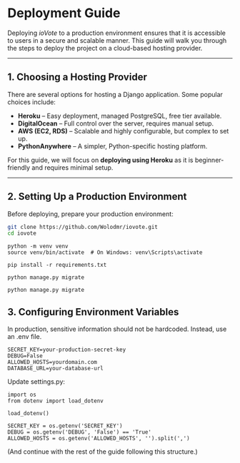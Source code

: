 <div class="pdf-header"></div>

# Deployment Guide

Deploying *ioVote* to a production environment ensures that it is accessible to users in a secure and scalable manner. This guide will walk you through the steps to deploy the project on a cloud-based hosting provider.

---

## 1. Choosing a Hosting Provider

There are several options for hosting a Django application. Some popular choices include:

- **Heroku** – Easy deployment, managed PostgreSQL, free tier available.
- **DigitalOcean** – Full control over the server, requires manual setup.
- **AWS (EC2, RDS)** – Scalable and highly configurable, but complex to set up.
- **PythonAnywhere** – A simpler, Python-specific hosting platform.

For this guide, we will focus on **deploying using Heroku** as it is beginner-friendly and requires minimal setup.

---

## 2. Setting Up a Production Environment

Before deploying, prepare your production environment:

```bash
git clone https://github.com/Wolodmr/iovote.git
cd iovote
```

```
python -m venv venv
source venv/bin/activate  # On Windows: venv\Scripts\activate
```
`pip install -r requirements.txt`

`python manage.py migrate`

`python manage.py migrate`

## 3. Configuring Environment Variables

In production, sensitive information should not be hardcoded. Instead, use an .env file.

```
SECRET_KEY=your-production-secret-key
DEBUG=False
ALLOWED_HOSTS=yourdomain.com
DATABASE_URL=your-database-url
```

Update settings.py:

```
import os
from dotenv import load_dotenv

load_dotenv()

SECRET_KEY = os.getenv('SECRET_KEY')
DEBUG = os.getenv('DEBUG', 'False') == 'True'
ALLOWED_HOSTS = os.getenv('ALLOWED_HOSTS', '').split(',')
```

(And continue with the rest of the guide following this structure.)  







